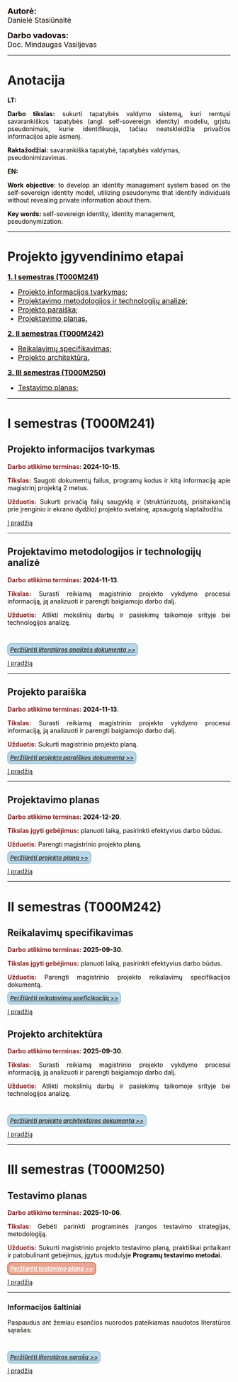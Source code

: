 <p>
    <div style="font-weight:bold;font-size:large;color:rgb(22, 4, 4)">Autorė:</div>
    <div style="font-size:medium;color:rgb(14, 1, 1)">Danielė Stasiūnaitė</div>
</p>

<p>
    <div style="font-weight:bold;font-size:large;color:rgb(22, 4, 4)">Darbo vadovas:</div>
    <div style="font-size:medium;color:rgb(14, 1, 1)">Doc. Mindaugas Vasiljevas</div>
</p>

---

# Anotacija

<p style="color:rgb(14, 1, 1);font-weight:bold">LT:</p>

<p style="text-align:justify;color:rgb(14, 1, 1)">
<b>Darbo tikslas:</b> sukurti tapatybės valdymo sistemą, kuri remtųsi savarankiškos tapatybės (angl. self-sovereign identity) modeliu, grįstu pseudonimais, kurie identifikuoja, tačiau neatskleidžia privačios informacijos apie asmenį.
</p>

<p style="text-align:left;color:rgb(14, 1, 1)">
    <b>Raktažodžiai:</b> savarankiška tapatybė, tapatybės valdymas, pseudonimizavimas.
</p>

<p style="color:rgb(14, 1, 1);font-weight:bold">EN:</p>
<p style="text-align:justify;color:rgb(14, 1, 1)">
<b>Work objective</b>: to develop an identity management system based on the self-sovereign identity model, utilizing pseudonyms that identify individuals without revealing private information about them.
</p>

<p style="text-align:left;color:rgb(14, 1, 1)">
    <b>Key words:</b> self-sovereign identity, identity management, pseudonymization.
</p>

---

# Projekto įgyvendinimo etapai

<a href="#i-semestras-T000M241" style="color:rgb(14, 1, 1);font-weight:bold;font-size:medium"
onmouseover="this.style.color='rgb(139, 9, 9)';" onmouseout="this.style.color='rgb(14, 1, 1)';">1. I semestras (T000M241)</a>
   - <a href="#projekto-informacijos-tvarkymas" style="color:rgb(14, 1, 1);font-size:medium"
   onmouseover="this.style.color='rgb(124, 7, 7)';"
   onmouseout="this.style.color='rgb(14, 1, 1)';">Projekto informacijos tvarkymas;</a>
   - <a href="#projektavimo-metodologijos-ir-technologijų-analizė" style="color:rgb(14, 1, 1);font-size:medium"
   onmouseover="this.style.color='rgb(124, 7, 7)';"
   onmouseout="this.style.color='rgb(14, 1, 1)';">Projektavimo metodologijos ir technologijų analizė;</a>
   - <a href="#projekto-paraiška" style="color:rgb(14, 1, 1);font-size:medium"
   onmouseover="this.style.color='rgb(124, 7, 7)';"
   onmouseout="this.style.color='rgb(14, 1, 1)';">Projekto paraiška;</a>
   - <a href="#projektavimo-planas" style="color:rgb(14, 1, 1);font-size:medium"
   onmouseover="this.style.color='rgb(124, 7, 7)';"
   onmouseout="this.style.color='rgb(14, 1, 1)';">Projektavimo planas.</a>

<a href="#ii-semestras-T000M242" style="color:rgb(14, 1, 1);font-weight:bold;font-size:medium"
onmouseover="this.style.color='rgb(124, 7, 7)';" onmouseout="this.style.color='rgb(14, 1, 1)';">2. II semestras (T000M242)</a>
   - <a href="#reikalavimų-specifikavimas" style="color:rgb(14, 1, 1);font-size:medium"
   onmouseover="this.style.color='rgb(124, 7, 7)';"
   onmouseout="this.style.color='rgb(14, 1, 1)';">Reikalavimų specifikavimas;</a>
   - <a href="#projekto-architektūra" style="color:rgb(14, 1, 1);font-size:medium"
   onmouseover="this.style.color='rgb(124, 7, 7)';"
   onmouseout="this.style.color='rgb(14, 1, 1)';">Projekto architektūra.</a>

<a href="#iii-semestras-T000M250" style="color:rgb(14, 1, 1);font-weight:bold;font-size:medium"
onmouseover="this.style.color='rgb(124, 7, 7)';" onmouseout="this.style.color='rgb(14, 1, 1)';">3. III semestras (T000M250)</a>
   - <a href="#testavimo-planas" style="color:rgb(14, 1, 1);font-size:medium"
   onmouseover="this.style.color='rgb(124, 7, 7)';"
   onmouseout="this.style.color='rgb(14, 1, 1)';">Testavimo planas;</a>

---

# I semestras (T000M241)
## Projekto informacijos tvarkymas
<div style="text-align:justify;color:rgb(14, 1, 1)">
    <p><b style="color:rgb(139, 32, 32)">Darbo atlikimo terminas:</b><b> 2024-10-15</b>.</p>
    <p><b style="color:rgb(139, 32, 32)">Tikslas:</b> Saugoti dokumentų failus, programų kodus ir kitą informaciją apie magistrinį projektą 2 metus.</p>
    <p><b style="color:rgb(139, 32, 32)">Užduotis:</b> Sukurti privačią failų saugyklą ir (struktūrizuotą, prisitaikančią prie įrenginio ir ekrano dydžio) projekto svetainę, apsaugotą slaptažodžiu.</p>
</div>

[Į pradžią](#)

---

## Projektavimo metodologijos ir technologijų analizė
<div style="text-align:justify;color:rgb(14, 1, 1)">
    <p><b style="color:rgb(139, 32, 32)">Darbo atlikimo terminas:</b><b> 2024-11-13</b>.</p>
    <p><b style="color:rgb(139, 32, 32)">Tikslas:</b> Surasti reikiamą magistrinio projekto vykdymo procesui informaciją, ją analizuoti ir parengti baigiamojo darbo dalį.</p>
    <p><b style="color:rgb(139, 32, 32)">Užduotis:</b> Atlikti mokslinių darbų ir pasiekimų taikomoje srityje bei technologijos analizę.</p>
    <br>
   <p><a href="PDFs/Literatūros_analizė.pdf"
    style="color:rgb(61, 61, 61);font-size:13px;background-color:rgb(185, 216, 233);border-radius:8px;padding-top:5px;padding-bottom:5px;padding-left:5px;padding-right:5px;font-weight:bold;font-style:italic;border: 1px solid rgb(106, 164, 196);"
   onmouseover="this.style.color='rgb(124, 7, 7)';this.style.backgroundColor='rgb(240, 204, 204)'"
   onmouseout="this.style.color='rgb(61, 61, 61)';this.style.backgroundColor='rgb(185, 216, 233)'">Peržiūrėti literatūros analizės dokumentą >></a></p>
</div>

[Į pradžią](#)

---

## Projekto paraiška
<div style="text-align:justify;color:rgb(14, 1, 1)">
    <p><b style="color:rgb(139, 32, 32)">Darbo atlikimo terminas:</b><b> 2024-11-13</b>.</p>
    <p><b style="color:rgb(139, 32, 32)">Tikslas:</b> Surasti reikiamą magistrinio projekto vykdymo procesui informaciją, ją analizuoti ir parengti baigiamojo darbo dalį.</p>
    <p><b style="color:rgb(139, 32, 32)">Užduotis:</b> Sukurti magistrinio projekto planą.</p>
    <p><a href="PDFs/Projekto_paraiška.pdf"
    style="color:rgb(61, 61, 61);font-size:13px;background-color:rgb(185, 216, 233);border-radius:8px;padding-top:5px;padding-bottom:5px;padding-left:5px;padding-right:5px;font-weight:bold;font-style:italic;border: 1px solid rgb(106, 164, 196);"
   onmouseover="this.style.color='rgb(124, 7, 7)';this.style.backgroundColor='rgb(240, 204, 204)'"
   onmouseout="this.style.color='rgb(61, 61, 61)';this.style.backgroundColor='rgb(185, 216, 233)'">Peržiūrėti projekto paraiškos dokumentą >></a></p>
</div>

[Į pradžią](#)

---

## Projektavimo planas
<div style="text-align:justify;color:rgb(14, 1, 1)">
    <p><b style="color:rgb(139, 32, 32)">Darbo atlikimo terminas:</b><b> 2024-12-20</b>.</p>
    <p><b style="color:rgb(139, 32, 32)">Tikslas įgyti gebėjimus:</b> planuoti laiką, pasirinkti efektyvius darbo būdus.</p>
    <p><b style="color:rgb(139, 32, 32)">Užduotis:</b> Parengti magistrinio projekto planą.</p>
    <p><a href="PDFs/Projekto_planas_V2.pdf"
    style="color:rgb(61, 61, 61);font-size:13px;background-color:rgb(185, 216, 233);border-radius:8px;padding-top:5px;padding-bottom:5px;padding-left:5px;padding-right:5px;font-weight:bold;font-style:italic;border: 1px solid rgb(106, 164, 196);"
   onmouseover="this.style.color='rgb(124, 7, 7)';this.style.backgroundColor='rgb(240, 204, 204)'"
   onmouseout="this.style.color='rgb(61, 61, 61)';this.style.backgroundColor='rgb(185, 216, 233)'">Peržiūrėti projekto planą >></a></p>
</div>

[Į pradžią](#)

---

# II semestras (T000M242)
## Reikalavimų specifikavimas
<div style="text-align:justify;color:rgb(14, 1, 1)">
    <p><b style="color:rgb(139, 32, 32)">Darbo atlikimo terminas:</b><b> 2025-09-30</b>.</p>
    <p><b style="color:rgb(139, 32, 32)">Tikslas įgyti gebėjimus:</b> planuoti laiką, pasirinkti efektyvius darbo būdus.</p>
    <p><b style="color:rgb(139, 32, 32)">Užduotis:</b> Parengti magistrinio projekto reikalavimų specifikacijos dokumentą.</p>
    <p><a href="PDFs/Reikalavimų_specifikavimas.pdf"
    style="color:rgb(61, 61, 61);font-size:13px;background-color:rgb(185, 216, 233);border-radius:8px;padding-top:5px;padding-bottom:5px;padding-left:5px;padding-right:5px;font-weight:bold;font-style:italic;border: 1px solid rgb(106, 164, 196);"
   onmouseover="this.style.color='rgb(124, 7, 7)';this.style.backgroundColor='rgb(240, 204, 204)'"
   onmouseout="this.style.color='rgb(61, 61, 61)';this.style.backgroundColor='rgb(185, 216, 233)'">Peržiūrėti reikalavimų speficikaciją >></a></p>
</div>

[Į pradžią](#)

## Projekto architektūra
<div style="text-align:justify;color:rgb(14, 1, 1)">
    <p><b style="color:rgb(139, 32, 32)">Darbo atlikimo terminas:</b><b> 2025-09-30</b>.</p>
    <p><b style="color:rgb(139, 32, 32)">Tikslas:</b> Surasti reikiamą magistrinio projekto vykdymo procesui informaciją, ją analizuoti ir parengti baigiamojo darbo dalį.</p>
    <p><b style="color:rgb(139, 32, 32)">Užduotis:</b> Atlikti mokslinių darbų ir pasiekimų taikomoje srityje bei technologijos analizę.</p>
    <br>
   <p><a href="PDFs/Projekto_architektūra.pdf"
    style="color:rgb(61, 61, 61);font-size:13px;background-color:rgb(185, 216, 233);border-radius:8px;padding-top:5px;padding-bottom:5px;padding-left:5px;padding-right:5px;font-weight:bold;font-style:italic;border: 1px solid rgb(106, 164, 196);"
   onmouseover="this.style.color='rgb(124, 7, 7)';this.style.backgroundColor='rgb(240, 204, 204)'"
   onmouseout="this.style.color='rgb(61, 61, 61)';this.style.backgroundColor='rgb(185, 216, 233)'">Peržiūrėti projekto architektūros dokumentą >></a></p>
</div>

[Į pradžią](#)

---

# III semestras (T000M250)
## Testavimo planas
<div style="text-align:justify;color:rgb(14, 1, 1)">
    <p><b style="color:rgb(139, 32, 32)">Darbo atlikimo terminas:</b><b> 2025-10-06</b>.</p>
    <p><b style="color:rgb(139, 32, 32)">Tikslas:</b> Gebėti parinkti programinės įrangos testavimo strategijas, metodologiją.</p>
    <p><b style="color:rgb(139, 32, 32)">Užduotis:</b> Sukurti magistrinio
    projekto testavimo planą, praktiškai pritaikant ir patobulinant gebėjimus,
    įgytus modulyje <b>Programų testavimo metodai</b>.</p>
    <p><a href="PDFs/Testavimo_planas.pdf"
    style="color:rgba(255, 255, 255, 1);font-size:13px;background-color:rgba(236, 166, 148, 1);border-radius:8px;padding-top:5px;padding-bottom:5px;padding-left:5px;padding-right:5px;font-weight:bold;font-style:italic;border: 1px solid rgba(158, 60, 15, 1);"
   onmouseover="this.style.color='rgb(124, 7, 7)';this.style.backgroundColor='rgb(240, 204, 204)'"
   onmouseout="this.style.color='rgb(61, 61, 61)';this.style.backgroundColor='rgba(236, 166, 148, 1)'">Peržiūrėti testavimo planą >></a></p>
</div>

[Į pradžią](#)

---

### Informacijos šaltiniai
<div style="text-align:justify;color:rgb(14, 1, 1)">
    <p>Paspaudus ant žemiau esančios nuorodos pateikiamas naudotos literatūros sąrašas:</p>
    <br>
    <p><a href="PDFs/Literatūros_sąrašas.pdf"
    style="color:rgb(61, 61, 61);font-size:13px;background-color:rgb(185, 216, 233);border-radius:8px;padding-top:5px;padding-bottom:5px;padding-left:5px;padding-right:5px;font-weight:bold;font-style:italic;border: 1px solid rgb(106, 164, 196);"
   onmouseover="this.style.color='rgb(124, 7, 7)';this.style.backgroundColor='rgb(240, 204, 204)'"
   onmouseout="this.style.color='rgb(61, 61, 61)';this.style.backgroundColor='rgb(185, 216, 233)'">Peržiūrėti literatūros sąrašą >> </a></p>
</div>


[Į pradžią](#)
